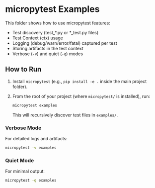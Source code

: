 # micropytest Examples

This folder shows how to use micropytest features:

- Test discovery (test_*.py or *_test.py files)
- Test Context (ctx) usage
- Logging (debug/warn/error/fatal) captured per test
- Storing artifacts in the test context
- Verbose (`-v`) and quiet (`-q`) modes

## How to Run

1. Install `micropytest` (e.g., `pip install -e .` inside the main project folder).
2. From the root of your project (where `micropytest/` is installed), run:

   ```bash
   micropytest examples
   ```

   This will recursively discover test files in `examples/`.

### Verbose Mode

For detailed logs and artifacts:

```bash
micropytest -v examples
```

### Quiet Mode

For minimal output:

```bash
micropytest -q examples
```
